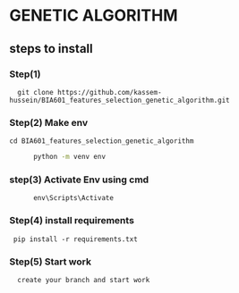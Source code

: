 # GENETIC ALGORITHM 
## steps to install 
###   Step(1)
      git clone https://github.com/kassem-hussein/BIA601_features_selection_genetic_algorithm.git
###   Step(2) Make env
```
cd BIA601_features_selection_genetic_algorithm
```
```bash
      python -m venv env
```
### step(3) Activate Env using cmd
```bach
      env\Scripts\Activate
```
### Step(4) install requirements
```bach
 pip install -r requirements.txt
```
###   Step(5) Start work
      create your branch and start work


